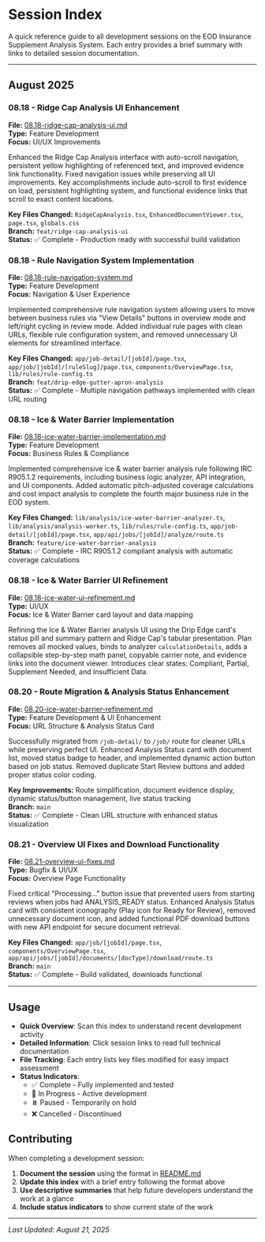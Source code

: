# Session Index

A quick reference guide to all development sessions on the EOD Insurance Supplement Analysis System. Each entry provides a brief summary with links to detailed session documentation.

---

## August 2025

### 08.18 - Ridge Cap Analysis UI Enhancement
**File:** [08.18-ridge-cap-analysis-ui.md](./08.18-ridge-cap-analysis-ui.md)  
**Type:** Feature Development  
**Focus:** UI/UX Improvements  

Enhanced the Ridge Cap Analysis interface with auto-scroll navigation, persistent yellow highlighting of referenced text, and improved evidence link functionality. Fixed navigation issues while preserving all UI improvements. Key accomplishments include auto-scroll to first evidence on load, persistent highlighting system, and functional evidence links that scroll to exact content locations.

**Key Files Changed:** `RidgeCapAnalysis.tsx`, `EnhancedDocumentViewer.tsx`, `page.tsx`, `globals.css`  
**Branch:** `feat/ridge-cap-analysis-ui`  
**Status:** ✅ Complete - Production ready with successful build validation

### 08.18 - Rule Navigation System Implementation
**File:** [08.18-rule-navigation-system.md](./08.18-rule-navigation-system.md)  
**Type:** Feature Development  
**Focus:** Navigation & User Experience  

Implemented comprehensive rule navigation system allowing users to move between business rules via "View Details" buttons in overview mode and left/right cycling in review mode. Added individual rule pages with clean URLs, flexible rule configuration system, and removed unnecessary UI elements for streamlined interface.

**Key Files Changed:** `app/job-detail/[jobId]/page.tsx`, `app/job/[jobId]/[ruleSlug]/page.tsx`, `components/OverviewPage.tsx`, `lib/rules/rule-config.ts`  
**Branch:** `feat/drip-edge-gutter-apron-analysis`  
**Status:** ✅ Complete - Multiple navigation pathways implemented with clean URL routing

### 08.18 - Ice & Water Barrier Implementation
**File:** [08.18-ice-water-barrier-implementation.md](./08.18-ice-water-barrier-implementation.md)  
**Type:** Feature Development  
**Focus:** Business Rules & Compliance  

Implemented comprehensive ice & water barrier analysis rule following IRC R905.1.2 requirements, including business logic analyzer, API integration, and UI components. Added automatic pitch-adjusted coverage calculations and cost impact analysis to complete the fourth major business rule in the EOD system.

**Key Files Changed:** `lib/analysis/ice-water-barrier-analyzer.ts`, `lib/analysis/analysis-worker.ts`, `lib/rules/rule-config.ts`, `app/job-detail/[jobId]/page.tsx`, `app/api/jobs/[jobId]/analyze/route.ts`  
**Branch:** `feature/ice-water-barrier-analysis`  
**Status:** ✅ Complete - IRC R905.1.2 compliant analysis with automatic coverage calculations

### 08.18 - Ice & Water Barrier UI Refinement
**File:** [08.18-ice-water-ui-refinement.md](./08.18-ice-water-ui-refinement.md)  
**Type:** UI/UX  
**Focus:** Ice & Water Barrier card layout and data mapping  

Refining the Ice & Water Barrier analysis UI using the Drip Edge card's status pill and summary pattern and Ridge Cap's tabular presentation. Plan removes all mocked values, binds to analyzer `calculationDetails`, adds a collapsible step-by-step math panel, copyable carrier note, and evidence links into the document viewer. Introduces clear states: Compliant, Partial, Supplement Needed, and Insufficient Data.

### 08.20 - Route Migration & Analysis Status Enhancement
**File:** [08.20-ice-water-barrier-refinement.md](./08.20-ice-water-barrier-refinement.md)  
**Type:** Feature Development & UI Enhancement  
**Focus:** URL Structure & Analysis Status Card  

Successfully migrated from `/job-detail/` to `/job/` route for cleaner URLs while preserving perfect UI. Enhanced Analysis Status card with document list, moved status badge to header, and implemented dynamic action button based on job status. Removed duplicate Start Review buttons and added proper status color coding.

**Key Improvements:** Route simplification, document evidence display, dynamic status/button management, live status tracking  
**Branch:** `main`  
**Status:** ✅ Complete - Clean URL structure with enhanced status visualization

### 08.21 - Overview UI Fixes and Download Functionality
**File:** [08.21-overview-ui-fixes.md](./08.21-overview-ui-fixes.md)  
**Type:** Bugfix & UI/UX  
**Focus:** Overview Page Functionality  

Fixed critical "Processing..." button issue that prevented users from starting reviews when jobs had ANALYSIS_READY status. Enhanced Analysis Status card with consistent iconography (Play icon for Ready for Review), removed unnecessary document icon, and added functional PDF download buttons with new API endpoint for secure document retrieval.

**Key Files Changed:** `app/job/[jobId]/page.tsx`, `components/OverviewPage.tsx`, `app/api/jobs/[jobId]/documents/[docType]/download/route.ts`  
**Branch:** `main`  
**Status:** ✅ Complete - Build validated, downloads functional

---

## Usage

- **Quick Overview**: Scan this index to understand recent development activity
- **Detailed Information**: Click session links to read full technical documentation
- **File Tracking**: Each entry lists key files modified for easy impact assessment
- **Status Indicators**: 
  - ✅ Complete - Fully implemented and tested
  - 🚧 In Progress - Active development
  - ⏸️ Paused - Temporarily on hold
  - ❌ Cancelled - Discontinued

## Contributing

When completing a development session:

1. **Document the session** using the format in [README.md](./README.md)
2. **Update this index** with a brief entry following the format above
3. **Use descriptive summaries** that help future developers understand the work at a glance
4. **Include status indicators** to show current state of the work

---

*Last Updated: August 21, 2025*
